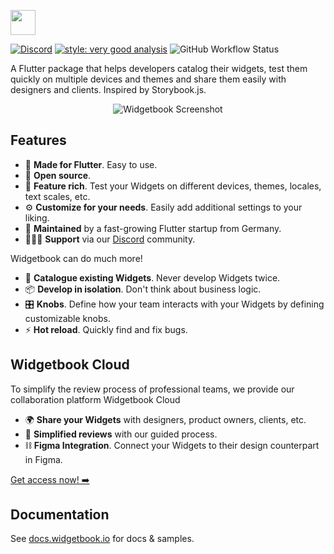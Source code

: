 [<img height=40 src="https://raw.githubusercontent.com/widgetbook/widgetbook/4130a18efa61a1b94185409a6f7a735e0494fb30/docs/assets/WidgetbookLogo.svg">](https://www.widgetbook.io/)

[![Discord](https://img.shields.io/discord/879618555560218625?color=blue&style=flat-square&logo=discord)](https://discord.com/invite/zT4AMStAJA)
[![style: very good analysis](https://img.shields.io/badge/style-very_good_analysis-B22C89.svg?style=flat-square)](https://pub.dev/packages/very_good_analysis) 
![GitHub Workflow Status](https://img.shields.io/github/actions/workflow/status/widgetbook/widgetbook/widgetbook.yaml?branch=main)

A Flutter package that helps developers catalog their widgets, test them quickly on multiple devices and themes and share them easily with designers and clients. 
Inspired by Storybook.js.

<p align="center">
<img src="https://github.com/widgetbook/widgetbook/blob/main/docs/assets/screenshots/widgetbook.png?raw=true" alt="Widgetbook Screenshot" />
</p>

## Features

- 💙 **Made for Flutter**. Easy to use. 
- 🦄 **Open source**.
- 🍭 **Feature rich**. Test your Widgets on different devices, themes, locales, text scales, etc.
- ⚙️ **Customize for your needs**. Easily add additional settings to your liking. 
- 🔧 **Maintained** by a fast-growing Flutter startup from Germany.
- 👩🏼‍💻 **Support** via our [Discord](https://discord.com/invite/zT4AMStAJA) community.

Widgetbook can do much more!

- 📙 **Catalogue existing Widgets**. Never develop Widgets twice. 
- 📦 **Develop in isolation**. Don't think about business logic. 
- 🎛 **Knobs**. Define how your team interacts with your Widgets by defining customizable knobs. 
- ⚡️ **Hot reload**. Quickly find and fix bugs.

## Widgetbook Cloud

To simplify the review process of professional teams, we provide our collaboration platform Widgetbook Cloud
- 🌍 **Share your Widgets** with designers, product owners, clients, etc.
- 📃 **Simplified reviews** with our guided process. 
- ⛓ **Figma Integration**. Connect your Widgets to their design counterpart in Figma. 

[Get access now! ➡️](https://widgetbook.io)

## Documentation

See [docs.widgetbook.io](https://docs.widgetbook.io) for docs & samples.
